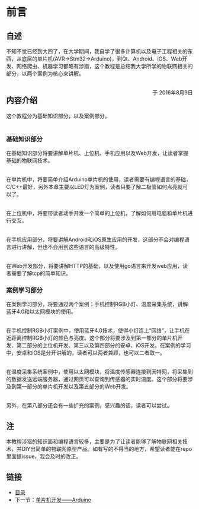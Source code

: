 # 前言

## 自述

不知不觉已经到大四了，在大学期间，我自学了很多计算机以及电子工程相关的东西，从底层的单片机(AVR->Stm32->Arduino)，到Qt、Android、iOS、Web开发、网络爬虫、机器学习都略有涉猎，这个教程是总结我大学所学的物联网相关的部分，以两个案例为核心来讲解。<br><br>

<span style="float:right">于 2016年8月9日</span>

## 内容介绍
这个教程分为基础知识部分，以及案例部分。<br><br>

### 基础知识部分
在基础知识部分将要讲解单片机、上位机、手机应用以及Web开发，让读者掌握基础的物联网技术。<br><br>

在单片机中，将要简单介绍Arduino单片机的使用，读者需要有编程语言的基础，C/C++最好，另外本章主要以LED灯为案例，读者只要了解二极管如何点亮就可以了。<br><br>

在上位机中，将要带读者动手开发一个简单的上位机，了解如何用电脑和单片机进行交互。<br><br>

在手机应用部分，将要讲解Android和iOS原生应用的开发，这部分不会对编程语言进行讲解，但也不会用到这些语言的高级特性。<br><br>

在Web开发部分，将要讲解HTTP的基础，以及使用go语言来开发web应用，读者需要了解tcp的简单知识。

### 案例学习部分
在案例学习部分，将要通过两个案例：手机控制RGB小灯、温度采集系统，讲解蓝牙4.0和以太网模块的使用。<br><br>

在手机控制RGB小灯案例中，使用蓝牙4.0技术，使得小灯连上“网络”，让手机在近距离控制RGB小灯的颜色与亮度。这个部分将要涉及到第一部分的单片机开发、第二部分的上位机开发、第三以及第四部分的安卓、iOS开发。在案例的学习中，安卓和iOS是分开讲解的，读者可以两者兼顾，也可以二者取一。<br><br>

在温度采集系统案例中，使用以太网模块，将温度传感器连接到因特网，将采集到的数据发送远端服务器，通过网页可以查询到传感器的实时温度。这个部分将要涉及到第一部分的单片机开发以及第五部分的Web开发。<br><br>

另外，在第八部分还会有一些扩充的案例，感兴趣的话，读者可以尝试。

## 注
本教程涉猎的知识面和编程语言较多，主要是为了让读者能够了解物联网相关技术，并DIY出简单的物联网原型产品。如有写的不得当的地方，希望读者能在repo里面提issue，我会及时的改正。

## 链接
- [目录](directory.md)  
- 下一节：[单片机开发——Arduino](1.0.md)

